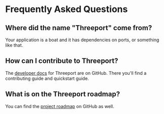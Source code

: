 # Frequently Asked Questions

## Where did the name "Threeport" come from?

Your application is a boat and it has dependencies on ports, or something
like that.

## How can I contribute to Threeport?

The [developer docs](https://github.com/threeport/threeport/tree/main/docs)
for Threeport are on GitHub.  There you'll find a contributing guide and
quickstart guide.

## What is on the Threeport roadmap?

You can find the [project
roadmap](https://github.com/threeport/threeport/blob/main/ROADMAP.md) on GitHub
as well.

